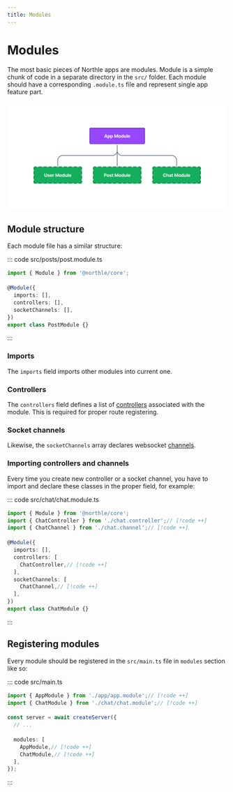 ```yaml
---
title: Modules
---
```


# Modules

The most basic pieces of Northle apps are modules. Module is a simple chunk of code in a separate directory in the `src/` folder. Each module should have a corresponding `.module.ts` file and represent single app feature part.

![Modules Scheme](./assets/modules.png)

## Module structure

Each module file has a similar structure:

::: code src/posts/post.module.ts
```ts
import { Module } from '@northle/core';

@Module({
  imports: [],
  controllers: [],
  socketChannels: [],
})
export class PostModule {}
```
:::

### Imports

The `imports` field imports other modules into current one.

### Controllers

The `controllers` field defines a list of [controllers](/docs/essentials/controllers-and-routes) associated with the module. This is required for proper route registering.

### Socket channels

Likewise, the `socketChannels` array declares websocket [channels](/docs/advanced/websocket).

### Importing controllers and channels

Every time you create new controller or a socket channel, you have to import and declare these classes in the proper field, for example:

::: code src/chat/chat.module.ts
```ts
import { Module } from '@northle/core';
import { ChatController } from './chat.controller';// [!code ++]
import { ChatChannel } from './chat.channel';// [!code ++]

@Module({
  imports: [],
  controllers: [
    ChatController,// [!code ++]
  ],
  socketChannels: [
    ChatChannel,// [!code ++]
  ],
})
export class ChatModule {}
```
:::

## Registering modules

Every module should be registered in the `src/main.ts` file in `modules` section like so:

::: code src/main.ts
```ts
import { AppModule } from './app/app.module';// [!code ++]
import { ChatModule } from './chat/chat.module';// [!code ++]

const server = await createServer({
  // ...

  modules: [
    AppModule,// [!code ++]
    ChatModule,// [!code ++]
  ],
});
```
:::
